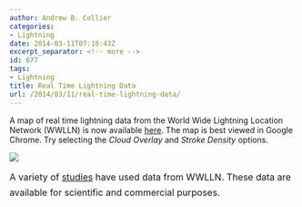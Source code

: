 ```yaml
---
author: Andrew B. Collier
categories:
- Lightning
date: 2014-03-11T07:18:43Z
excerpt_separator: <!-- more -->
id: 677
tags:
- Lightning
title: Real Time Lightning Data
url: /2014/03/11/real-time-lightning-data/
---
```


A map of real time lightning data from the World Wide Lightning Location Network (WWLLN) is now available [here](http://wwlln.net/new/map/lightning_map.html "WWLLN Real Time Map"). <!--more--> The map is best viewed in Google Chrome. Try selecting the _Cloud Overlay_ and _Stroke Density_ options.

<img src="/img/2014/03/wwlln-real-time-map.png">

<span style="line-height: 1.714285714; font-size: 1rem;">A variety of <a href="http://wwlln.net/publications/">studies</a> have used data from WWLLN. These data are available for scientific and commercial purposes.</span>
